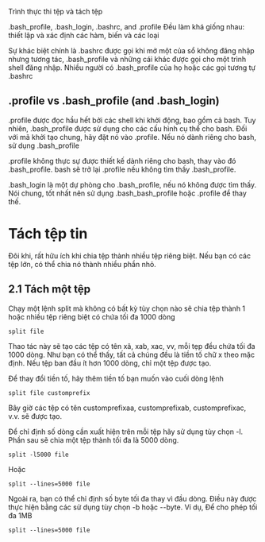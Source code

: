 Trình thực thi tệp và tách tệp

.bash_profile, .bash_login, .bashrc, and .profile Đều làm khá giống nhau: thiết lập và xác định các hàm, biến và các loại

Sự khác biệt chính là .bashrc được gọi khi mở một của sổ không đăng nhập nhưng tương tác, .bash_profile và những cái khác được gọi cho một trình shell đăng nhập. Nhiều người có .bash_profile của họ hoặc các gọi tương tự .bashrc
## .profile vs .bash_profile (and .bash_login)
.profile được đọc hầu hết bởi các shell khi khởi động, bao gồm cả bash. Tuy nhiên, .bash_profile được sử dụng cho các cấu hình cụ thể cho bash. Đối với mã khởi tạo chung, hãy đặt nó vào .profile. Nếu nó dành riêng cho bash, sử dụng .bash_profile

.profile không thực sự được thiết kế dành riêng cho bash, thay vào đó .bash_profile. bash sẽ trở lại .profile nếu không tìm thấy .bash_profile.

.bash_login là một dự phòng cho .bash_profile, nếu nó không được tìm thấy. Nói chung, tốt nhất nên sử dụng .bash_bash_profile hoặc .profile để thay thế.

# Tách tệp tin
Đôi khi, rất hữu ích khi chia tệp thành nhiều tệp riêng biệt. Nếu bạn có các tệp lớn, có thể chia nó thành nhiều phần nhỏ.
## 2.1 Tách một tệp
Chạy một lệnh split mà không có bất kỳ tùy chọn nào sẽ chia tệp thành 1 hoặc nhiều tệp riêng biệt có chứa tối đa 1000 dòng
```
split file
```
Thao tác này sẽ tạo các tệp có tên xâ, xab, xac, vv, mỗi tẹp đều chứa tối đa 1000 dòng. Như bạn có thể thấy, tất cả chúng đều là tiền tố chữ x theo mặc định. Nếu tệp ban đầu ít hơn 1000 dòng, chỉ một tệp được tạo.

Để thay đổi tiền tố, hãy thêm tiền tố bạn muốn vào cuối dòng lệnh 
```
split file customprefix
```

Bây giờ các tệp có tên customprefixaa, customprefixab, customprefixac, v.v. sẽ được tạo.

Để chỉ định số dòng cần xuất hiện trên mỗi tệp hãy sử dụng tùy chọn -l. Phần sau sẽ chia một tệp thành tối đa là 5000 dòng.
```
split -l5000 file
```
Hoặc 
```
split --lines=5000 file

```

Ngoài ra, bạn có thể chỉ định số byte tối đa thay vì đầu dòng. Điều này được thực hiện bằng các sử dụng tùy chọn -b hoặc --byte. Ví dụ, Để cho phép tối đa 1MB
```
split --lines=5000 file
```